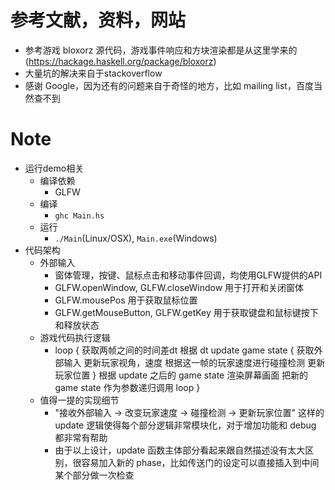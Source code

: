 # 参考文献，资料，网站

- 参考游戏 bloxorz 源代码，游戏事件响应和方块渲染都是从这里学来的 (https://hackage.haskell.org/package/bloxorz)
- 大量坑的解决来自于stackoverflow
- 感谢 Google，因为还有的问题来自于奇怪的地方，比如 mailing list，百度当然查不到

# Note

- 运行demo相关
    - 编译依赖
        - GLFW
    - 编译
        - `ghc Main.hs`
    - 运行
        - `./Main`(Linux/OSX), `Main.exe`(Windows)
- 代码架构
    - 外部输入
        - 窗体管理，按键、鼠标点击和移动事件回调，均使用GLFW提供的API
        - GLFW.openWindow, GLFW.closeWindow 用于打开和关闭窗体
        - GLFW.mousePos 用于获取鼠标位置
        - GLFW.getMouseButton, GLFW.getKey 用于获取键盘和鼠标键按下和释放状态
    - 游戏代码执行逻辑
        - loop {
            获取两帧之间的时间差dt
            根据 dt update game state
            {
                获取外部输入
                更新玩家视角，速度
                根据这一帧的玩家速度进行碰撞检测
                更新玩家位置
            }
            根据 update 之后的 game state 渲染屏幕画面
            把新的 game state 作为参数递归调用 loop
          }
    - 值得一提的实现细节
        - "接收外部输入 -> 改变玩家速度 -> 碰撞检测 -> 更新玩家位置" 这样的 update 逻辑使得每个部分逻辑非常模块化，对于增加功能和 debug 都非常有帮助
        - 由于以上设计，update 函数主体部分看起来跟自然描述没有太大区别，很容易加入新的 phase，比如传送门的设定可以直接插入到中间某个部分做一次检查
